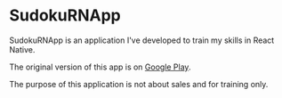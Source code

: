 # SudokuRNApp

SudokuRNApp is an application I've developed to train my skills in React Native.

The original version of this app is on [Google Play](https://play.google.com/store/apps/details?id=ee.dustland.android.dustlandsudoku).

The purpose of this application is not about sales and for training only. 
